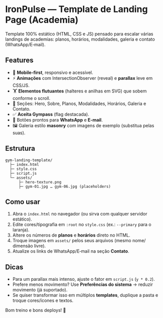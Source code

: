 # IronPulse — Template de Landing Page (Academia)

Template 100% estático (HTML, CSS e JS) pensado para escalar várias landings de academias: planos, horários, modalidades, galeria e contato (WhatsApp/E‑mail).

## Features
- 🎯 **Mobile-first**, responsivo e acessível.
- ⚡ **Animações** com IntersectionObserver (reveal) e **parallax** leve em CSS/JS.
- 🏋️ **Elementos flutuantes** (halteres e anilhas em SVG) que sobem conforme o scroll.
- 🧩 Seções: Hero, Sobre, Planos, Modalidades, Horários, Galeria e Contato.
- ✅ **Aceita Gympass** (flag destacada).
- 🔗 Botões prontos para **WhatsApp** e **E‑mail**.
- 🖼️ Galeria estilo **masonry** com imagens de exemplo (substitua pelas suas).

## Estrutura
```
gym-landing-template/
  ├─ index.html
  ├─ style.css
  ├─ script.js
  └─ assets/
      ├─ hero-texture.png
      ├─ gym-01.jpg … gym-06.jpg (placeholders)
```

## Como usar
1. Abra o `index.html` no navegador (ou sirva com qualquer servidor estático).
2. Edite cores/tipografia em `:root` no `style.css` (ex.: `--primary` para o laranja).
3. Altere os números de **planos** e **horários** direto no HTML.
4. Troque imagens em `assets/` pelos seus arquivos (mesmo nome/ dimensão livre).
5. Atualize os links de WhatsApp/E‑mail na seção **Contato**.

## Dicas
- Para um parallax mais intenso, ajuste o fator em `script.js` (`y * 0.2`).  
- Prefere menos movimento? Use **Preferências do sistema** → reduzir movimento (já suportado).  
- Se quiser transformar isso em múltiplos **templates**, duplique a pasta e troque cores/ícones e textos.

Bom treino e bons deploys! 💪
